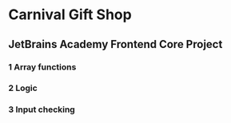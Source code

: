 # Carnival Gift Shop

## JetBrains Academy Frontend Core Project

### 1 Array functions
### 2 Logic
### 3 Input checking